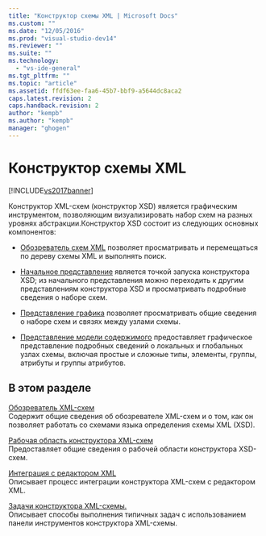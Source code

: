 ```yaml
---
title: "Конструктор схемы XML | Microsoft Docs"
ms.custom: ""
ms.date: "12/05/2016"
ms.prod: "visual-studio-dev14"
ms.reviewer: ""
ms.suite: ""
ms.technology: 
  - "vs-ide-general"
ms.tgt_pltfrm: ""
ms.topic: "article"
ms.assetid: ffdf63ee-faa6-45b7-bbf9-a5644dc8aca2
caps.latest.revision: 2
caps.handback.revision: 2
author: "kempb"
ms.author: "kempb"
manager: "ghogen"
---
```

# Конструктор схемы XML
[!INCLUDE[vs2017banner](../code-quality/includes/vs2017banner.md)]

Конструктор XML\-схем \(конструктор XSD\) является графическим инструментом, позволяющим визуализировать набор схем на разных уровнях абстракции.Конструктор XSD состоит из следующих основных компонентов:  
  
-   [Обозреватель схем XML](../xml-tools/xml-schema-explorer.md) позволяет просматривать и перемещаться по дереву схемы XML и выполнять поиск.  
  
-   [Начальное представление](../xml-tools/start-view.md) является точкой запуска конструктора XSD; из начального представления можно переходить к другим представлениям конструктора XSD и просматривать подробные сведения о наборе схем.  
  
-   [Представление графика](../xml-tools/graph-view.md) позволяет просматривать общие сведения о наборе схем и связях между узлами схемы.  
  
-   [Представление модели содержимого](../xml-tools/content-model-view.md) предоставляет графическое представление подробных сведений о локальных и глобальных узлах схемы, включая простые и сложные типы, элементы, группы, атрибуты и группы атрибутов.  
  
## В этом разделе  
 [Обозреватель XML\-схем](../xml-tools/xml-schema-explorer.md)  
 Содержит общие сведения об обозревателе XML\-схем и о том, как он позволяет работать со схемами языка определения схемы XML \(XSD\).  
  
 [Рабочая область конструктора XML\-схем](../xml-tools/xml-schema-designer-workspace.md)  
 Предоставляет общие сведения о рабочей области конструктора XSD\-схем.  
  
 [Интеграция с редактором XML](../xml-tools/integration-with-xml-editor.md)  
 Описывает процесс интеграции конструктора XML\-схем с редактором XML.  
  
 [Задачи конструктора XML\-схемы.](../xml-tools/xml-schema-designer-tasks.md)  
 Описывает способы выполнения типичных задач с использованием панели инструментов конструктора XML\-схемы.